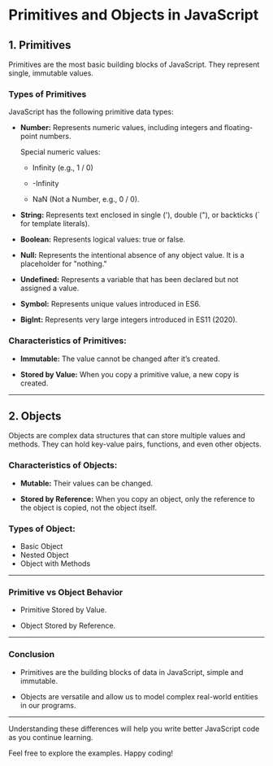 # Primitives and Objects in JavaScript

## 1. Primitives

Primitives are the most basic building blocks of JavaScript. They represent single, immutable values.

### Types of Primitives

JavaScript has the following primitive data types:

- **Number:** Represents numeric values, including integers and floating-point numbers.

    Special numeric values:

     - Infinity (e.g., 1 / 0)

     - -Infinity

     - NaN (Not a Number, e.g., 0 / 0).

- **String:** Represents text enclosed in single ('), double ("), or backticks (` for template literals).

- **Boolean:** Represents logical values: true or false.

- **Null:** Represents the intentional absence of any object value. It is a placeholder for "nothing."

- **Undefined:** Represents a variable that has been declared but not assigned a value.

- **Symbol:** Represents unique values introduced in ES6.

- **BigInt:** Represents very large integers introduced in ES11 (2020).

### Characteristics of Primitives:

- **Immutable:** The value cannot be changed after it’s created.

- **Stored by Value:** When you copy a primitive value, a new copy is created.

---

## 2. Objects
   
Objects are complex data structures that can store multiple values and methods. They can hold key-value pairs, functions, and even other objects.

### Characteristics of Objects:

- **Mutable:** Their values can be changed.

- **Stored by Reference:** When you copy an object, only the reference to the object is copied, not the object itself.

### Types of Object:

- Basic Object
- Nested Object
- Object with Methods

---

### Primitive vs Object Behavior

- Primitive Stored by Value.
  
- Object Stored by Reference.

---

### Conclusion

- Primitives are the building blocks of data in JavaScript, simple and immutable.
  
- Objects are versatile and allow us to model complex real-world entities in our programs.

---

Understanding these differences will help you write better JavaScript code as you continue learning.

Feel free to explore the examples. Happy coding!
